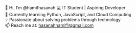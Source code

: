 👋 Hi, I’m @hamifhasanah
💻 IT Student | Aspiring Developer  
🌱 Currently learning Python, JavaScript, and Cloud Computing  
💡 Passionate about solving problems through technology  
📫 Reach me at: hasanahhamif1@gmail.com
